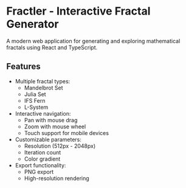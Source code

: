 # Fractler - Interactive Fractal Generator

A modern web application for generating and exploring mathematical fractals using React and TypeScript.

## Features

- Multiple fractal types:
  - Mandelbrot Set
  - Julia Set
  - IFS Fern
  - L-System
- Interactive navigation:
  - Pan with mouse drag
  - Zoom with mouse wheel
  - Touch support for mobile devices
- Customizable parameters:
  - Resolution (512px - 2048px)
  - Iteration count
  - Color gradient
- Export functionality:
  - PNG export
  - High-resolution rendering